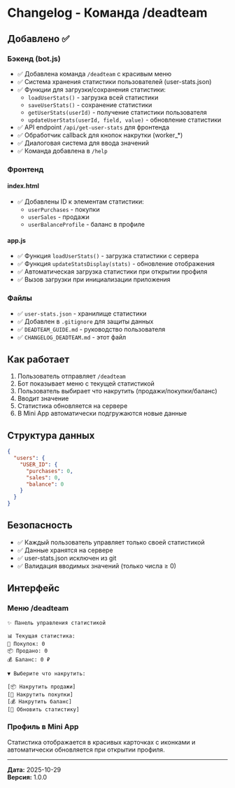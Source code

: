 # Changelog - Команда /deadteam

## Добавлено ✅

### Бэкенд (bot.js)
- ✅ Добавлена команда `/deadteam` с красивым меню
- ✅ Система хранения статистики пользователей (user-stats.json)
- ✅ Функции для загрузки/сохранения статистики:
  - `loadUserStats()` - загрузка всей статистики
  - `saveUserStats()` - сохранение статистики
  - `getUserStats(userId)` - получение статистики пользователя
  - `updateUserStats(userId, field, value)` - обновление статистики
- ✅ API endpoint `/api/get-user-stats` для фронтенда
- ✅ Обработчик callback для кнопок накрутки (worker_*)
- ✅ Диалоговая система для ввода значений
- ✅ Команда добавлена в `/help`

### Фронтенд

#### index.html
- ✅ Добавлены ID к элементам статистики:
  - `userPurchases` - покупки
  - `userSales` - продажи
  - `userBalanceProfile` - баланс в профиле

#### app.js
- ✅ Функция `loadUserStats()` - загрузка статистики с сервера
- ✅ Функция `updateStatsDisplay(stats)` - обновление отображения
- ✅ Автоматическая загрузка статистики при открытии профиля
- ✅ Вызов загрузки при инициализации приложения

### Файлы
- ✅ `user-stats.json` - хранилище статистики
- ✅ Добавлен в `.gitignore` для защиты данных
- ✅ `DEADTEAM_GUIDE.md` - руководство пользователя
- ✅ `CHANGELOG_DEADTEAM.md` - этот файл

## Как работает

1. Пользователь отправляет `/deadteam`
2. Бот показывает меню с текущей статистикой
3. Пользователь выбирает что накрутить (продажи/покупки/баланс)
4. Вводит значение
5. Статистика обновляется на сервере
6. В Mini App автоматически подгружаются новые данные

## Структура данных

```json
{
  "users": {
    "USER_ID": {
      "purchases": 0,
      "sales": 0,
      "balance": 0
    }
  }
}
```

## Безопасность

- ✅ Каждый пользователь управляет только своей статистикой
- ✅ Данные хранятся на сервере
- ✅ user-stats.json исключен из git
- ✅ Валидация вводимых значений (только числа ≥ 0)

## Интерфейс

### Меню /deadteam
```
✨ Панель управления статистикой

📊 Текущая статистика:
🛒 Покупок: 0
📦 Продано: 0
💰 Баланс: 0 ₽

▼ Выберите что накрутить:

[📦 Накрутить продажи]
[🛒 Накрутить покупки]
[💰 Накрутить баланс]
[🔄 Обновить статистику]
```

### Профиль в Mini App
Статистика отображается в красивых карточках с иконками и автоматически обновляется при открытии профиля.

---

**Дата:** 2025-10-29  
**Версия:** 1.0.0

